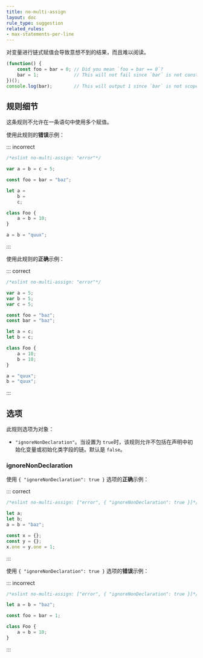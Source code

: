```yaml
---
title: no-multi-assign
layout: doc
rule_type: suggestion
related_rules:
- max-statements-per-line
---
```


对变量进行链式赋值会导致意想不到的结果，而且难以阅读。

```js
(function() {
    const foo = bar = 0; // Did you mean `foo = bar == 0`?
    bar = 1;             // This will not fail since `bar` is not constant.
})();
console.log(bar);        // This will output 1 since `bar` is not scoped.
```

## 规则细节

这条规则不允许在一条语句中使用多个赋值。

使用此规则的**错误**示例：

::: incorrect

```js
/*eslint no-multi-assign: "error"*/

var a = b = c = 5;

const foo = bar = "baz";

let a =
    b =
    c;

class Foo {
    a = b = 10;
}

a = b = "quux";
```

:::

使用此规则的**正确**示例：

::: correct

```js
/*eslint no-multi-assign: "error"*/

var a = 5;
var b = 5;
var c = 5;

const foo = "baz";
const bar = "baz";

let a = c;
let b = c;

class Foo {
    a = 10;
    b = 10;
}

a = "quux";
b = "quux";
```

:::

## 选项

此规则选项为对象：

* `"ignoreNonDeclaration"`。当设置为 `true`时，该规则允许不包括在声明中初始化变量或初始化类字段的链。默认是 `false`。

### ignoreNonDeclaration

使用 `{ "ignoreNonDeclaration": true }` 选项的**正确**示例：

::: correct

```js
/*eslint no-multi-assign: ["error", { "ignoreNonDeclaration": true }]*/

let a;
let b;
a = b = "baz";

const x = {};
const y = {};
x.one = y.one = 1;
```

:::

使用 `{ "ignoreNonDeclaration": true }` 选项的**错误**示例：

::: incorrect

```js
/*eslint no-multi-assign: ["error", { "ignoreNonDeclaration": true }]*/

let a = b = "baz";

const foo = bar = 1;

class Foo {
    a = b = 10;
}
```

:::
